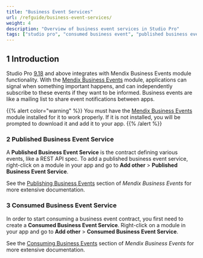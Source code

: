 ```yaml
---
title: "Business Event Services"
url: /refguide/business-event-services/
weight: 4
description: "Overview of business event services in Studio Pro"
tags: ["studio pro", "consumed business event", "published business event"]
---
```


## 1 Introduction

Studio Pro [9.18](/releasenotes/studio-pro/9.18/) and above integrates with Mendix Business Events module functionality. With the [Mendix Business Events](/appstore/modules/business-events/) module, applications can signal when something important happens, and can independently subscribe to these events if they want to be informed. Business events are like a mailing list to share event notifications between apps.

{{% alert color="warning" %}}
You must have the [Mendix Business Events](/appstore/modules/business-events/) module installed for it to work properly. If it is not installed, you will be prompted to download it and add it to your app.
{{% /alert %}}

### 2 Published Business Event Service

A **Published Business Event Service** is the contract defining various events, like a REST API spec. To add a published business event service, right-click on a module in your app and go to **Add other** > **Published Business Event Service**.

See the [Publishing Business Events](/appstore/modules/business-events/#publish-be) section of *Mendix Business Events* for more extensive documentation.

### 3 Consumed Business Event Service

In order to start consuming a business event contract, you first need to create a **Consumed Business Event Service**. Right-click on a module in your app and go to **Add other** > **Consumed Business Event Service**.

See the [Consuming Business Events](/appstore/modules/business-events/#consume-be) section of *Mendix Business Events* for more extensive documentation.
